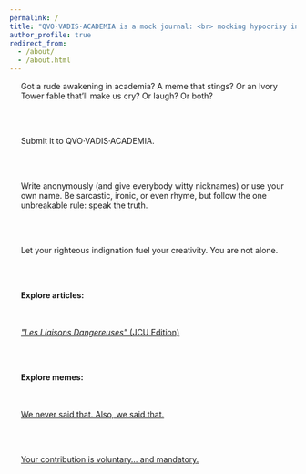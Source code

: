 ```yaml
---
permalink: /
title: "QVO·VADIS·ACADEMIA is a mock journal: <br> mocking hypocrisy in academia,<br> in all seriousness."
author_profile: true
redirect_from: 
  - /about/
  - /about.html
---
```


<style>
  .page-title {
    text-align: center;
    font-size: 2.5em; /* Adjust as needed */
    line-height: 1.2;
  }
</style>

<div style="padding-left: 20px;">
Got a rude awakening in academia? A meme that stings? Or an Ivory Tower fable that’ll make us cry? Or laugh? Or both?

<br><br>

Submit it to QVO·VADIS·ACADEMIA. 

<br><br>

Write anonymously (and give everybody witty nicknames) or use your own name. Be sarcastic, ironic, or even rhyme, but follow the one unbreakable rule: speak the truth.

<br><br>

Let your righteous indignation fuel your creativity. You are not alone.

<br><br>

<b>Explore articles:</b>

<br><br>
<a href="https://github.com/user-attachments/files/21697452/Les-Liaisons-dangereuses-JCU-Edition.pdf" target="_blank"> <i>"Les Liaisons Dangereuses"</i> (JCU Edition)
</a>

<br><br>

<b>Explore memes:</b>

<br><br>
<a href="https://github.com/user-attachments/assets/c70ade28-0805-4c4c-a470-1384ee9317e7" target="_blank">We never said that. Also, we said that.</a>

<br><br>

<a href="https://github.com/user-attachments/assets/1c12671e-0673-4cdf-b771-81cea0a6bc2f" target="_blank">Your contribution is voluntary… and mandatory.</a>

<br><br>
</div>
